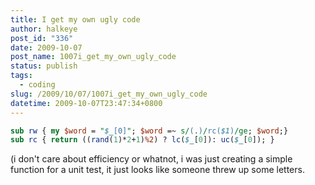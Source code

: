 ```yaml
---
title: I get my own ugly code
author: halkeye
post_id: "336"
date: 2009-10-07
post_name: 1007i_get_my_own_ugly_code
status: publish
tags:
  - coding
slug: /2009/10/07/1007i_get_my_own_ugly_code
datetime: 2009-10-07T23:47:34+0800
---
```


```perl
sub rw { my $word = "$_[0]"; $word =~ s/(.)/rc($1)/ge; $word;}
sub rc { return ((rand(1)*2+1)%2) ? lc($_[0]): uc($_[0]); }
```

(i don't care about efficiency or whatnot, i was just creating a simple function for a unit test, it just looks like someone threw up some letters.
